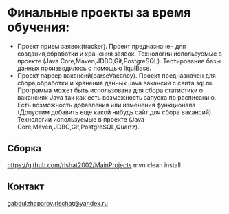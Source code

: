 # Финальныe проекты за время обучения:
* Проект прием заявок(tracker).
Проект предназначен для создания,обработки и хранения заявок.
Технологии используемые в проекте (Java Core,Maven,JDBC,Git,PostgreSQL).
Тестирование базы данных производилось с помощью liquiBase.
* Проект парсер вакансий(parseVacancy).
Проект предназначен для сбора,обработки и хранения данных Java вакансий с сайта sql.ru.
Программа может быть использована для сбора статистики о вакансиях Java так как есть возможность запуска по расписанию. Есть возможность
добавления или изменения функционала (Допустим добавить еще какой нибудь сайт для сбора вакансий).
Технологии используемые в проекте (Java Core,Maven,JDBC,Git,PostgreSQL,Quartz).
## Сборка
https://github.com/rishat2002/MainProjects mvn clean install
## Контакт
gabdulzhaparov.rischat@yandex.ru

